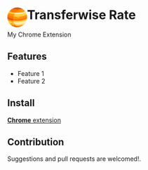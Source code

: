 # <img src="public/icons/icon_48.png" width="45" align="left"> Transferwise Rate

My Chrome Extension

## Features

- Feature 1
- Feature 2

## Install

[**Chrome** extension]() <!-- TODO: Add chrome extension link inside parenthesis -->

## Contribution

Suggestions and pull requests are welcomed!.

